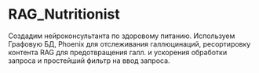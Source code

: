 # RAG_Nutritionist
Создадим нейроконсультанта по здоровому питанию. Используем Графовую БД, Phoenix для отслеживания галлюцинаций, ресортировку контента RAG для предотвращения галл. и ускорения обработки запроса и простейший фильтр на ввод запроса.
